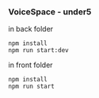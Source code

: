 ### VoiceSpace - under5

in back folder

```
npm install
npm run start:dev
```

in front folder

```
npm install
npm run start
```
